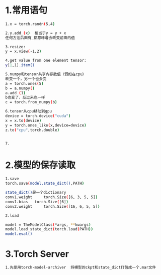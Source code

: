 1.常用语句
=======================
```bash
1.x = torch.randn(5,4)

2.y.add_(x)  相当于y = y + x
任何方法后面有_都意味着会改变前面的值

3.resize:
y = x.view(-1,2)

4.get value from one element tensor:
y[1,1].item()

5.numpy和tensor共享内存数值（假如在cpu）
改变一个，另一个也会变
a = torch.ones(5)
b = a.numpy()
a.add_(1)
b也变了，反过来也一样
c = torch.from_numpy(b)

6.tensor从cpu移动到gpu
device = torch.device("cuda")
x = x.to(device)
y = torch.ones_like(x,device=device)
z.to("cpu",torch.double)


7.
```
2.模型的保存读取
===================
```bash
1.save
torch.save(model.state_dict(),PATH)

state_dict()是一个dictionary
conv1.weight     torch.Size([6, 3, 5, 5])
conv1.bias   torch.Size([6])
conv2.weight     torch.Size([16, 6, 5, 5])

2.load

model = TheModelClass(*args, **kwargs)
model.load_state_dict(torch.load(PATH))
model.eval()


```
3.Torch Server
====================

```bash
1.先使用torch-model-archiver  将模型的ckpt和state_dict打包成一个.mar文件

```
